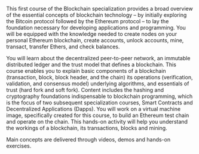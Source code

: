 This first course of the Blockchain specialization provides a broad overview of the essential concepts of blockchain technology – by initially exploring the Bitcoin protocol followed by the Ethereum protocol – to lay the foundation necessary for developing applications and programming. You will be equipped with the knowledge needed to create nodes on your personal Ethereum blockchain, create accounts, unlock accounts, mine, transact, transfer Ethers, and check balances.       

You will learn about the decentralized peer-to-peer network, an immutable distributed ledger and the trust model that defines a blockchain. This course enables you to explain basic components of a blockchain (transaction, block, block header, and the chain) its operations (verification, validation, and consensus model) underlying algorithms, and essentials of trust (hard fork and soft fork). Content includes the hashing and cryptography foundations indispensable to blockchain programming, which is the focus of two subsequent specialization courses, Smart Contracts and Decentralized Applications (Dapps). You will work on a virtual machine image, specifically created for this course, to build an Ethereum test chain and operate on the chain. This hands-on activity will help you understand the workings of a blockchain, its transactions, blocks and mining.

Main concepts are delivered through videos, demos and hands-on exercises.
